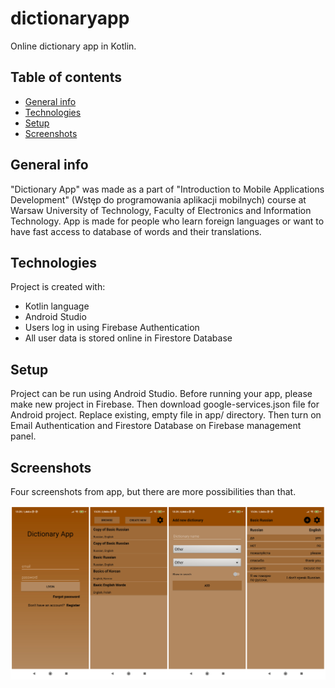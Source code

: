# dictionaryapp
Online dictionary app in Kotlin.

## Table of contents
* [General info](#general-info)
* [Technologies](#technologies)
* [Setup](#setup)
* [Screenshots](#screenshots)

## General info
"Dictionary App" was made as a part of "Introduction to Mobile Applications Development" (Wstęp do programowania aplikacji mobilnych) course at Warsaw University of Technology, Faculty of Electronics and Information Technology.
App is made for people who learn foreign languages or want to have fast access to database of words and their translations.

## Technologies
Project is created with:
* Kotlin language
* Android Studio
* Users log in using Firebase Authentication
* All user data is stored online in Firestore Database
	
## Setup
Project can be run using Android Studio.
Before running your app, please make new project in Firebase. Then download google-services.json file for Android project. Replace existing, empty file in app/ directory. Then turn on Email Authentication and Firestore Database on Firebase management panel.

## Screenshots
Four screenshots from app, but there are more possibilities than that.

![screenshots](screenshots.png)
